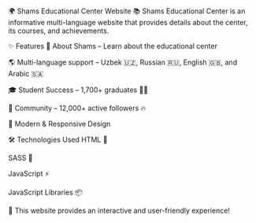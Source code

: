 🌍 Shams Educational Center Website
📚 Shams Educational Center is an informative multi-language website that provides details about the center, its courses, and achievements.

✨ Features
🏫 About Shams – Learn about the educational center

🌎 Multi-language support – Uzbek 🇺🇿, Russian 🇷🇺, English 🇬🇧, and Arabic 🇸🇦

🎓 Student Success – 1,700+ graduates 🧑‍🎓

👥 Community – 12,000+ active followers 🔥

🎨 Modern & Responsive Design

🛠 Technologies Used
HTML 📄

SASS 🎨

JavaScript ⚡

JavaScript Libraries 📦

🚀 This website provides an interactive and user-friendly experience!

